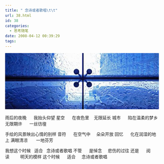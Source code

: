 ```yaml
---
title: " 念诗或者歌唱\t\t"
url: 38.html
id: 38
categories:
  - 思考随笔
date: 2008-04-12 00:39:29
tags:
---
```


![rainynight](../../images//2008/04/rainynight.jpg)

雨后的夜晚      我抬头仰望 星空      在夜色里    无限延长 城市      陷在温柔的梦乡 无限期许      一丝彷徨

手绘的风景映出心情的别样 音符      在空气中     朵朵开放 回忆      化在润湿的地上 满眼清凉       一地芬芳

我想这个时候   适合   念诗或者歌唱 不管      是悼念     悲伤的过往 还是      阅读         明天的模样 这个时候      适合     念诗或者歌唱